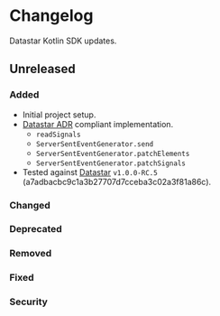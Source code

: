 # Changelog

Datastar Kotlin SDK updates.

## Unreleased

### Added

- Initial project setup.
- [Datastar ADR](https://github.com/starfederation/datastar/blob/develop/sdk/ADR.md) compliant implementation.
    - `readSignals`
    - `ServerSentEventGenerator.send`
    - `ServerSentEventGenerator.patchElements`
    - `ServerSentEventGenerator.patchSignals`
- Tested against [Datastar](https://github.com/starfederation/datastar/releases/tag/v1.0.0-RC.5) `v1.0.0-RC.5` (a7adbacbc9c1a3b27707d7cceba3c02a3f81a86c).

### Changed

### Deprecated

### Removed

### Fixed

### Security
